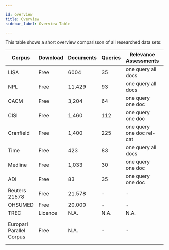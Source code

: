 ```yaml
---

id: overview
title: Overview
sidebar_label: Overview Table

---
```

This table shows a short overview comparisson of all researched data sets:



| Corpus                   | Download | Documents | Queries | Relevance Assessments     | Notation                        |
|--------------------------|----------|-----------|---------|---------------------------|---------------------------------|
| LISA                     | Free     | 6004      | 35      | one query all docs        | *, #                            |
| NPL                      | Free     | 11,429    | 93      | one query all docs        | /                               |
| CACM                     | Free     | 3,204     | 64      | one query one doc         | .I, .T, .W, .B, .A, .N, .X      |
| CISI                     | Free     | 1,460     | 112     | one query one doc         | .I, .T, .W, .B, .A, .X          |
| Cranfield                | Free     | 1,400     | 225     | one query one doc rel-cat | .I, .T, .W, .B, .A              |
| Time                     | Free     | 423       | 83      | one query all docs        | \*TEXT,\*FIND                   |
| Medline                  | Free     | 1,033     | 30      | one query one doc         | .I, .W                          |
| ADI                      | Free     | 83        | 35      | one query one doc         | .I, .T, .W, .A                  |
| Reuters 21578            | Free     | 21.578    | -       | -                         | SGML format                     |
| OHSUMED                  | Free     | 20.000    | -       | -                         | None                            |
| TREC                     | Licence  | N.A.      | N.A.    | N.A.                      | N.A.                            |
| Europarl Parallel Corpus | Free     | N.A.      | -       | -                         | \<CHAPTER ID\=?>, \<SPEAKER ID\=?> |